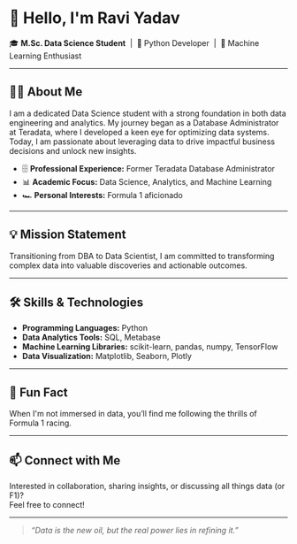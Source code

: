 # 👋 Hello, I'm Ravi Yadav

🎓 **M.Sc. Data Science Student** &nbsp;|&nbsp; 🐍 Python Developer &nbsp;|&nbsp; 🚀 Machine Learning Enthusiast

---

## 👨‍💻 About Me

I am a dedicated Data Science student with a strong foundation in both data engineering and analytics. My journey began as a Database Administrator at Teradata, where I developed a keen eye for optimizing data systems. Today, I am passionate about leveraging data to drive impactful business decisions and unlock new insights.

- 🗄️ **Professional Experience:** Former Teradata Database Administrator  
- 📊 **Academic Focus:** Data Science, Analytics, and Machine Learning  
- 🏎️ **Personal Interests:** Formula 1 aficionado

---

## 💡 Mission Statement

Transitioning from DBA to Data Scientist, I am committed to transforming complex data into valuable discoveries and actionable outcomes.

---

## 🛠️ Skills & Technologies

- **Programming Languages:** Python
- **Data Analytics Tools:** SQL, Metabase
- **Machine Learning Libraries:** scikit-learn, pandas, numpy, TensorFlow
- **Data Visualization:** Matplotlib, Seaborn, Plotly

---

## 🏁 Fun Fact

When I'm not immersed in data, you’ll find me following the thrills of Formula 1 racing.

---

## 📫 Connect with Me

Interested in collaboration, sharing insights, or discussing all things data (or F1)?  
Feel free to connect!

---

> *“Data is the new oil, but the real power lies in refining it.”*

